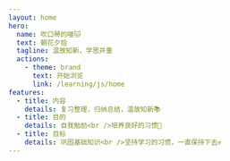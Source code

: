 ```yaml
---
layout: home
hero:
  name: 吹口琴的喵🐱
  text: 朝花夕拾
  tagline: 温故知新，学思并重
  actions:
    - theme: brand
      text: 开始浏览
      link: /learning/js/home
features:
  - title: 内容
    details: 复习整理，归纳总结，温故知新📚
  - title: 目的
    details: 自我勉励<br />培养良好的习惯🐶
  - title: 目标
    details: 巩固基础知识<br />坚持学习的习惯，一直保持下去✊
---
```

